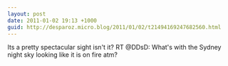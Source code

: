```yaml
---
layout: post
date: 2011-01-02 19:13 +1000
guid: http://desparoz.micro.blog/2011/01/02/t21494169247682560.html
---
```

Its a pretty spectacular sight isn't it? RT @DDsD: What's with the Sydney night sky looking like it is on fire atm?
